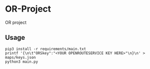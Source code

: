 # OR-Project
OR project

## Usage

```
pip3 install -r requirements/main.txt
printf '{\n\t"ORSkey":"<YOUR OPENROUTESERVICE KEY HERE>"\n}\n' > maps/keys.json
python3 main.py
```

